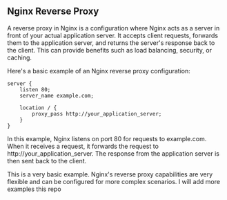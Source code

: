 ## Nginx Reverse Proxy

A reverse proxy in Nginx is a configuration where Nginx acts as a server in front of your actual application server. It accepts client requests, forwards them to the application server, and returns the server's response back to the client. This can provide benefits such as load balancing, security, or caching.

Here's a basic example of an Nginx reverse proxy configuration:

```
server {
    listen 80;
    server_name example.com;

    location / {
        proxy_pass http://your_application_server;
    }
}
```

In this example, Nginx listens on port 80 for requests to example.com. When it receives a request, it forwards the request to http://your_application_server. The response from the application server is then sent back to the client.

This is a very basic example. Nginx's reverse proxy capabilities are very flexible and can be configured for more complex scenarios. I will add more examples this repo